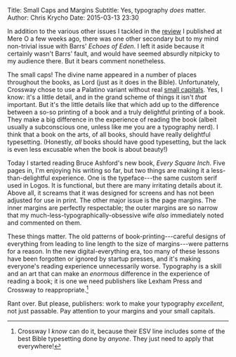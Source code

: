 Title: Small Caps and Margins
Subtitle: Yes, typography <em>does</em> matter.
Author: Chris Krycho
Date: 2015-03-13 23:30

In addition to the various other issues I tackled in the [review] I published at
Mere O a few weeks ago, there was one other secondary but to my mind non-trivial
issue with Barrs' _Echoes of Eden_. I left it aside because it certainly wasn't
Barrs' fault, and would have seemed absurdly nitpicky to my audience there. But
it bears comment nonetheless.

[review]: http://mereorthodoxy.com/speak-truth-beauty-review-echoes-eden/

The small caps! The divine name appeared in a number of places throughout the
books, as <span class="smcp">Lord</span> (just as it does in the Bible).
Unfortunately, Crossway chose to use a Palatino variant without real [small
capitals]. Yes, I know: it's a little detail, and in the grand scheme of things
it isn't *that* important. But it's the little details like that which add up to
the difference between a so-so printing of a book and a truly delightful
printing of a book. They make a big difference in the experience of reading the
book (albeit usually a subconscious one, unless like me you are a typography
nerd). I think that a book on the arts, of all books, should have really
delightful typesetting. (Honestly, *all* books should have good typesetting, but
the lack is even less excusable when the book is about beauty!)

[small capitals]: http://ilovetypography.com/2008/02/20/small-caps/

Today I started reading Bruce Ashford's new book, _Every Square Inch_. Five
pages in, I'm enjoying his writing so far, but two things are making it a
less-than-delightful experience. One is the typeface---the same custom serif
used in Logos. It is functional, but there are many irritating details about it.
Above all, it screams that it was designed for screens and has not been adjusted
for use in print. The other major issue is the page margins. The inner margins
are perfectly respectable; the outer margins are so narrow that my
much-less-typographically-obsessive wife *also* immediately noted and commented
on them.

These things matter. The old patterns of book-printing---careful designs of
everything from leading to line length to the size of margins---were patterns
for a reason. In the new digital-everything era, too many of these lessons have
been forgotten or ignored by startup presses, and it's making everyone's reading
experience unnecessarily worse. Typography is a skill and an art that can make
an *enormous* difference in the experience of reading a book; it is one we need
publishers like Lexham Press and Crossway to reappropriate.[^ability]

Rant over. But please, publishers: work to make your typography *excellent*, not
just passable. Pay attention to your margins and your small capitals.

[^ability]: Crossway I *know* can do it, because their ESV line includes some of
    the best Bible typesetting done by *anyone*. They just need to apply that
    everywhere!


